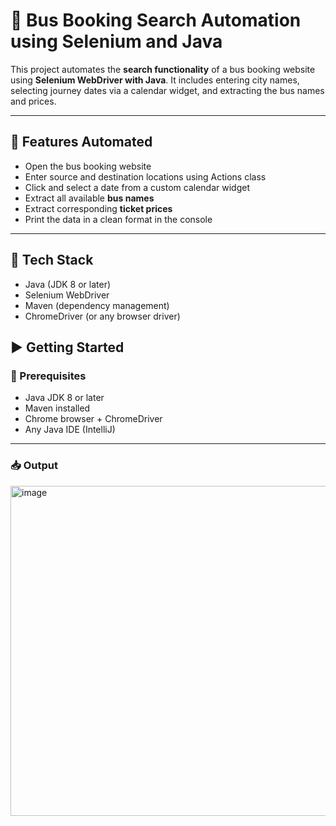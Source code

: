 # 🚌 Bus Booking Search Automation using Selenium and Java

This project automates the **search functionality** of a bus booking website using **Selenium WebDriver with Java**. It includes entering city names, selecting journey dates via a calendar widget, and extracting the bus names and prices.

---

## 🚀 Features Automated

- Open the bus booking website
- Enter source and destination locations using Actions class
- Click and select a date from a custom calendar widget
- Extract all available **bus names**
- Extract corresponding **ticket prices**
- Print the data in a clean format in the console

---

## 🧰 Tech Stack

- Java (JDK 8 or later)
- Selenium WebDriver
- Maven (dependency management)
- ChromeDriver (or any browser driver)

## ▶️ Getting Started

### 🔧 Prerequisites

- Java JDK 8 or later
- Maven installed
- Chrome browser + ChromeDriver
- Any Java IDE (IntelliJ)

---

### 📥 Output

<img width="1020" height="528" alt="image" src="https://github.com/user-attachments/assets/d87ad695-5187-469e-86d4-255f575cffcc" />



